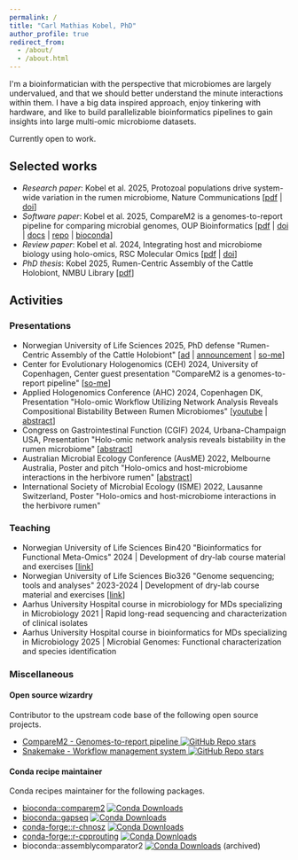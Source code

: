 ```yaml
---
permalink: /
title: "Carl Mathias Kobel, PhD"
author_profile: true
redirect_from: 
  - /about/
  - /about.html
---
```



I'm a bioinformatician with the perspective that microbiomes are largely undervalued, and that we should better understand the minute interactions within them. I have a big data inspired approach, enjoy tinkering with hardware, and like to build parallelizable bioinformatics pipelines to gain insights into large multi-omic microbiome datasets.

Currently open to work.

## Selected works

  - *Research paper*: Kobel et al. 2025, Protozoal populations drive system-wide variation in the rumen microbiome, Nature Communications <span class="shaded">[[pdf](https://www.nature.com/articles/s41467-025-61302-2.pdf) \| [doi](https://doi.org/10.1038/s41467-025-61302-2)]</span>
  - *Software paper*: Kobel et al. 2025, CompareM2 is a genomes-to-report pipeline for comparing microbial genomes, OUP Bioinformatics <span class="shaded">[[pdf](https://academic.oup.com/bioinformatics/advance-article-pdf/doi/10.1093/bioinformatics/btaf517/64273366/btaf517.pdf) \| [doi](https://doi.org/10.1093/bioinformatics/btaf517) \| [docs](https://comparem2.readthedocs.io/) \| [repo](https://github.com/cmkobel/CompareM2) \| [bioconda](https://anaconda.org/bioconda/comparem2)]</span>
  - *Review paper*: Kobel et al. 2024, Integrating host and microbiome biology using holo-omics, RSC Molecular Omics <span class="shaded">[[pdf](https://pubs.rsc.org/en/content/articlepdf/2024/mo/d4mo00017j) \| [doi](https://doi.org/10.1039/D4MO00017J)]</span>
  - *PhD thesis*: Kobel 2025, Rumen-Centric Assembly of the Cattle Holobiont, NMBU Library <span class="shaded">[[pdf](https://raw.githubusercontent.com/cmkobel/cmkobel.github.io/refs/heads/master/files/thesis_merge__170x240_-28.pdf)]</span>

## Activities

### Presentations
  
  - Norwegian University of Life Sciences 2025, PhD defense "Rumen-Centric Assembly of the Cattle Holobiont" <span class="shaded">[[ad](https://www.nmbu.no/forskning/samspillet-mellom-en-vertsorganisme-og-mikrobene) \| [announcement](https://web.archive.org/web/20250108150229/https://www.nmbu.no/en/research/public-defences/17-jan-carl-mathias-kobel-biovit) \| [so-me](https://web.archive.org/web/20250126150519/https://www.linkedin.com/posts/phil-pope-30b171280_congratulations-dr-carl-mathias-kobel-on-activity-7287071663735590912-xkfC)]</span>
  - Center for Evolutionary Hologenomics (CEH) 2024, University of Copenhagen, Center guest presentation "CompareM2 is a genomes-to-report pipeline" <span class="shaded">[[so-me](https://web.archive.org/web/20250108150357/https://www.linkedin.com/posts/center-for-evolutionary-hologenomics_hologenomics-activity-7270049447198302208-XJXz)]</span>
  - Applied Hologenomics Conference (AHC) 2024, Copenhagen DK, Presentation "Holo-omic Workflow Utilizing Network Analysis Reveals Compositional Bistability Between Rumen Microbiomes" <span class="shaded">[[youtube](https://www.youtube.com/watch?v=gucJB-GG0WQ) \| [abstract](https://web.archive.org/web/20250108152557/https://www.appliedhologenomicsconference.eu/abstracts.html)]</span>
  - Congress on Gastrointestinal Function (CGIF) 2024, Urbana-Champaign USA, Presentation "Holo-omic network analysis reveals bistability in the rumen microbiome" <span class="shaded">[[abstract](https://www.congressgastrofunction.org/proceedings/2024_Congress_on_GI_Function.pdf)]</span>
  - Australian Microbial Ecology Conference (AusME) 2022, Melbourne Australia, Poster and pitch "Holo-omics and host-microbiome interactions in the herbivore rumen" <span class="shaded">[[abstract](https://web.archive.org/web/20241020231612/https://ausme-2022.p.asnevents.com.au/days/2022-11-07/abstract/86540)]</span>
  - International Society of Microbial Ecology (ISME) 2022, Lausanne Switzerland, Poster "Holo-omics and host-microbiome interactions in the herbivore rumen"
  

### Teaching
  - Norwegian University of Life Sciences Bin420 "Bioinformatics for Functional Meta-Omics" 2024 \| Development of dry-lab course material and exercises <span class="shaded">[[link](https://web.archive.org/web/20240719202437/https://www.nmbu.no/en/course/BIN420)]</span>
  - Norwegian University of Life Sciences Bio326 "Genome sequencing; tools and analyses" 2023-2024 \| Development of dry-lab course material and exercises <span class="shaded">[[link](https://web.archive.org/web/20240422124112/https://www.nmbu.no/en/course/BIO326)]</span>
  - Aarhus University Hospital course in microbiology for MDs specializing in Microbiology 2021 \| Rapid long-read sequencing and characterization of clinical isolates
  - Aarhus University Hospital course in bioinformatics for MDs specializing in Microbiology 2025 \| Microbial Genomes: Functional characterization and species identification


### Miscellaneous


#### Open source wizardry

Contributor to the upstream code base of the following open source projects.

  - [CompareM2 - Genomes-to-report pipeline ![GitHub Repo stars](https://img.shields.io/github/stars/cmkobel/comparem2)](https://comparem2.readthedocs.io) 
  - [Snakemake - Workflow management system ![GitHub Repo stars](https://img.shields.io/github/stars/snakemake/snakemake)](https://snakemake.github.io/) 


#### Conda recipe maintainer

Conda recipes maintainer for the following packages.

  - [bioconda::comparem2](https://anaconda.org/bioconda/comparem2) [![Conda Downloads](https://img.shields.io/conda/d/bioconda/comparem2)](https://bioconda.github.io/recipes/comparem2/README.html)
  - [bioconda::gapseq](https://anaconda.org/bioconda/gapseq) [![Conda Downloads](https://img.shields.io/conda/d/bioconda/gapseq)](https://bioconda.github.io/recipes/gapseq/README.html)
  - [conda-forge::r-chnosz](https://anaconda.org/conda-forge/r-chnosz) [![Conda Downloads](https://img.shields.io/conda/d/conda-forge/r-chnosz)](https://anaconda.org/conda-forge/r-chnosz)
  - [conda-forge::r-cpprouting](https://anaconda.org/conda-forge/r-cpprouting) [![Conda Downloads](https://img.shields.io/conda/d/conda-forge/r-cpprouting)](https://anaconda.org/conda-forge/r-cpprouting)
  - bioconda::assemblycomparator2 [![Conda Downloads](https://img.shields.io/conda/d/bioconda/assemblycomparator2)](https://anaconda.org/bioconda/assemblycomparator2) (archived)

